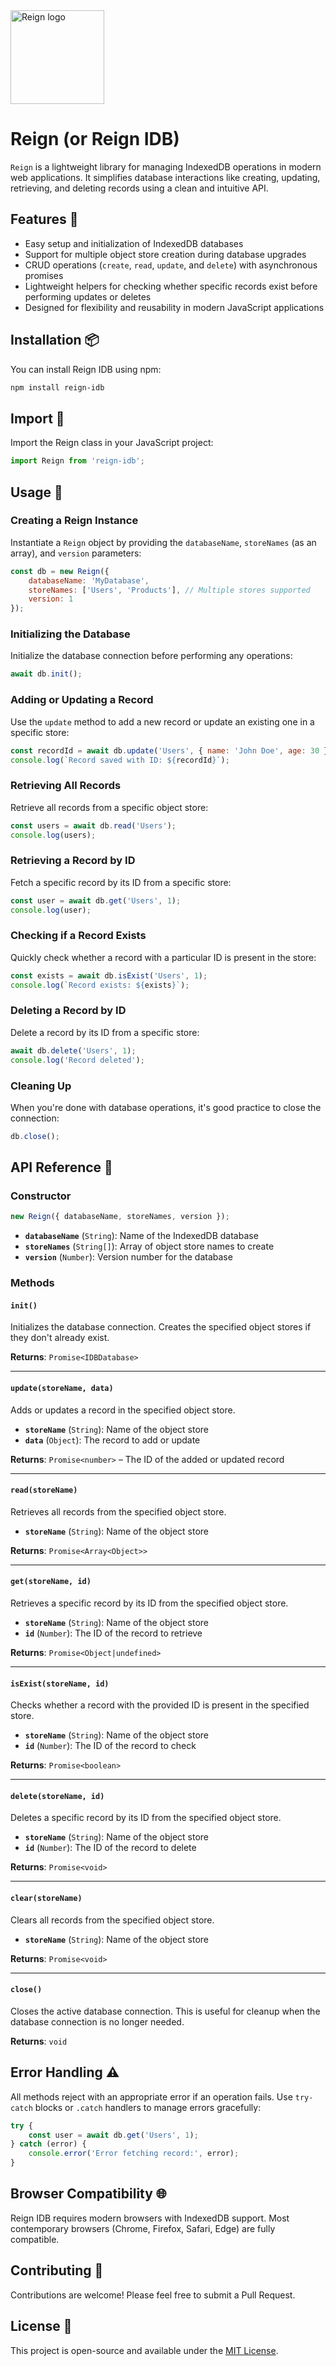 <img src="./assets/Reign.png" alt="Reign logo" height="150">

# Reign (or Reign IDB)

`Reign` is a lightweight library for managing IndexedDB operations in modern web applications. It simplifies database interactions like creating, updating, retrieving, and deleting records using a clean and intuitive API.

## Features 🌟

- Easy setup and initialization of IndexedDB databases
- Support for multiple object store creation during database upgrades
- CRUD operations (`create`, `read`, `update`, and `delete`) with asynchronous promises
- Lightweight helpers for checking whether specific records exist before performing updates or deletes
- Designed for flexibility and reusability in modern JavaScript applications

## Installation 📦

You can install Reign IDB using npm:

```bash
npm install reign-idb
```

## Import 🔌

Import the Reign class in your JavaScript project:

```javascript
import Reign from 'reign-idb';
```

## Usage 🚀

### Creating a Reign Instance

Instantiate a `Reign` object by providing the `databaseName`, `storeNames` (as an array), and `version` parameters:

```javascript
const db = new Reign({
	databaseName: 'MyDatabase',
	storeNames: ['Users', 'Products'], // Multiple stores supported
	version: 1
});
```

### Initializing the Database

Initialize the database connection before performing any operations:

```javascript
await db.init();
```

### Adding or Updating a Record

Use the `update` method to add a new record or update an existing one in a specific store:

```javascript
const recordId = await db.update('Users', { name: 'John Doe', age: 30 });
console.log(`Record saved with ID: ${recordId}`);
```

### Retrieving All Records

Retrieve all records from a specific object store:

```javascript
const users = await db.read('Users');
console.log(users);
```

### Retrieving a Record by ID

Fetch a specific record by its ID from a specific store:

```javascript
const user = await db.get('Users', 1);
console.log(user);
```

### Checking if a Record Exists

Quickly check whether a record with a particular ID is present in the store:

```javascript
const exists = await db.isExist('Users', 1);
console.log(`Record exists: ${exists}`);
```

### Deleting a Record by ID

Delete a record by its ID from a specific store:

```javascript
await db.delete('Users', 1);
console.log('Record deleted');
```

### Cleaning Up

When you're done with database operations, it's good practice to close the connection:

```javascript
db.close();
```

## API Reference 📘

### Constructor

```javascript
new Reign({ databaseName, storeNames, version });
```

- **`databaseName`** (`String`): Name of the IndexedDB database
- **`storeNames`** (`String[]`): Array of object store names to create
- **`version`** (`Number`): Version number for the database

### Methods

#### `init()`

Initializes the database connection. Creates the specified object stores if they don't already exist.

**Returns**: `Promise<IDBDatabase>`

---

#### `update(storeName, data)`

Adds or updates a record in the specified object store.

- **`storeName`** (`String`): Name of the object store
- **`data`** (`Object`): The record to add or update

**Returns**: `Promise<number>` – The ID of the added or updated record

---

#### `read(storeName)`

Retrieves all records from the specified object store.

- **`storeName`** (`String`): Name of the object store

**Returns**: `Promise<Array<Object>>`

---

#### `get(storeName, id)`

Retrieves a specific record by its ID from the specified object store.

- **`storeName`** (`String`): Name of the object store
- **`id`** (`Number`): The ID of the record to retrieve

**Returns**: `Promise<Object|undefined>`

---

#### `isExist(storeName, id)`

Checks whether a record with the provided ID is present in the specified store.

- **`storeName`** (`String`): Name of the object store
- **`id`** (`Number`): The ID of the record to check

**Returns**: `Promise<boolean>`

---

#### `delete(storeName, id)`

Deletes a specific record by its ID from the specified object store.

- **`storeName`** (`String`): Name of the object store
- **`id`** (`Number`): The ID of the record to delete

**Returns**: `Promise<void>`

---

#### `clear(storeName)`

Clears all records from the specified object store.

- **`storeName`** (`String`): Name of the object store

**Returns**: `Promise<void>`

---

#### `close()`

Closes the active database connection. This is useful for cleanup when the database connection is no longer needed.

**Returns**: `void`

## Error Handling ⚠️

All methods reject with an appropriate error if an operation fails. Use `try-catch` blocks or `.catch` handlers to manage errors gracefully:

```javascript
try {
	const user = await db.get('Users', 1);
} catch (error) {
	console.error('Error fetching record:', error);
}
```

## Browser Compatibility 🌐

Reign IDB requires modern browsers with IndexedDB support. Most contemporary browsers (Chrome, Firefox, Safari, Edge) are fully compatible.

## Contributing 🤝

Contributions are welcome! Please feel free to submit a Pull Request.

## License 📄

This project is open-source and available under the [MIT License](LICENSE.md).
